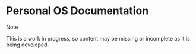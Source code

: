 # Personal OS Documentation

> [!NOTE]
> This is a work in progress, so content may be missing or incomplete as it is being developed.


